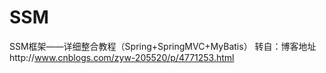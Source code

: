 # SSM
 SSM框架——详细整合教程（Spring+SpringMVC+MyBatis）
 转自：博客地址http://www.cnblogs.com/zyw-205520/p/4771253.html
